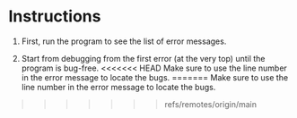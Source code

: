 # Instructions

1. First, run the program to see the list of error messages.

2. Start from debugging from the first error (at the very top) until the program is bug-free.
<<<<<<< HEAD
Make sure to use the line number in the error message to locate the bugs.
=======
Make sure to use the line number in the error message to locate the bugs.

>>>>>>> refs/remotes/origin/main

